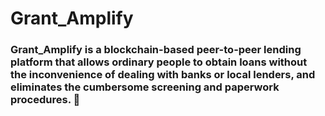 # Grant_Amplify

### Grant_Amplify is a blockchain-based peer-to-peer lending platform that allows ordinary people to obtain loans without the inconvenience of dealing with banks or local lenders, and eliminates the cumbersome screening and paperwork procedures. :bank:
